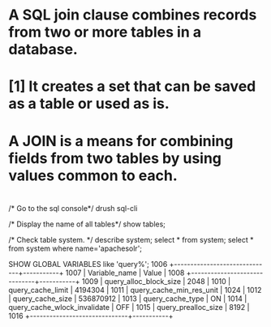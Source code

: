 
# A SQL join clause combines records from two or more tables in a database.
# [1] It creates a set that can be saved as a table or used as is.
# A JOIN is a means for combining fields from two tables by using values common to each.
#

/* Go to the sql console*/
drush sql-cli


/* Display the name of all tables*/
show tables;

/* Check table system. */
describe system;
select * from system;
select * from system where name='apachesolr';



 SHOW GLOBAL VARIABLES like 'query%';
 1006  +------------------------------+-----------+
 1007  | Variable_name                | Value     |
 1008  +------------------------------+-----------+
 1009  | query_alloc_block_size       | 2048      |
 1010  | query_cache_limit            | 4194304   |
 1011  | query_cache_min_res_unit     | 1024      |
 1012  | query_cache_size             | 536870912 |
 1013  | query_cache_type             | ON        |
 1014  | query_cache_wlock_invalidate | OFF       |
 1015  | query_prealloc_size          | 8192      |
 1016  +------------------------------+-----------+

